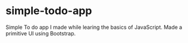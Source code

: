 # simple-todo-app
Simple To do app I made while learing the basics of JavaScript.
Made a primitive UI using Bootstrap.
